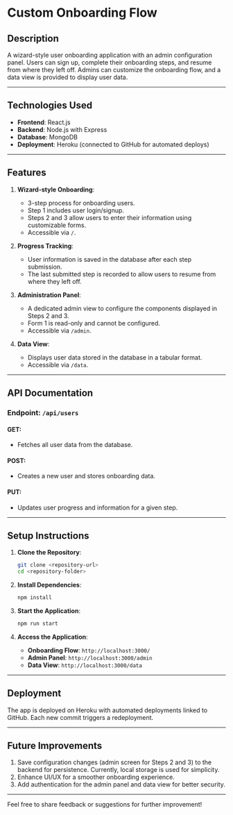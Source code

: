 # **Custom Onboarding Flow**

## **Description**
A wizard-style user onboarding application with an admin configuration panel. Users can sign up, complete their onboarding steps, and resume from where they left off. Admins can customize the onboarding flow, and a data view is provided to display user data.

---

## **Technologies Used**
- **Frontend**: React.js
- **Backend**: Node.js with Express
- **Database**: MongoDB
- **Deployment**: Heroku (connected to GitHub for automated deploys)

---

## **Features**
1. **Wizard-style Onboarding**:
   - 3-step process for onboarding users.
   - Step 1 includes user login/signup.
   - Steps 2 and 3 allow users to enter their information using customizable forms.
   - Accessible via `/`.

2. **Progress Tracking**:
   - User information is saved in the database after each step submission.
   - The last submitted step is recorded to allow users to resume from where they left off.

3. **Administration Panel**:
   - A dedicated admin view to configure the components displayed in Steps 2 and 3.
   - Form 1 is read-only and cannot be configured.
   - Accessible via `/admin`.

4. **Data View**:
   - Displays user data stored in the database in a tabular format.
   - Accessible via `/data`.

---

## **API Documentation**

### **Endpoint: `/api/users`**
#### **GET**:
- Fetches all user data from the database.

#### **POST**:
- Creates a new user and stores onboarding data.

#### **PUT**:
- Updates user progress and information for a given step.

---

## **Setup Instructions**

1. **Clone the Repository**:
   ```bash
   git clone <repository-url>
   cd <repository-folder>
   ```

2. **Install Dependencies**:
   ```bash
   npm install
   ```

3. **Start the Application**:
   ```bash
   npm run start
   ```

4. **Access the Application**:
   - **Onboarding Flow**: `http://localhost:3000/`
   - **Admin Panel**: `http://localhost:3000/admin`
   - **Data View**: `http://localhost:3000/data`

---

## **Deployment**
The app is deployed on Heroku with automated deployments linked to GitHub. Each new commit triggers a redeployment.

---

## **Future Improvements**
1. Save configuration changes (admin screen for Steps 2 and 3) to the backend for persistence. Currently, local storage is used for simplicity.
2. Enhance UI/UX for a smoother onboarding experience.
3. Add authentication for the admin panel and data view for better security.

---

Feel free to share feedback or suggestions for further improvement!
